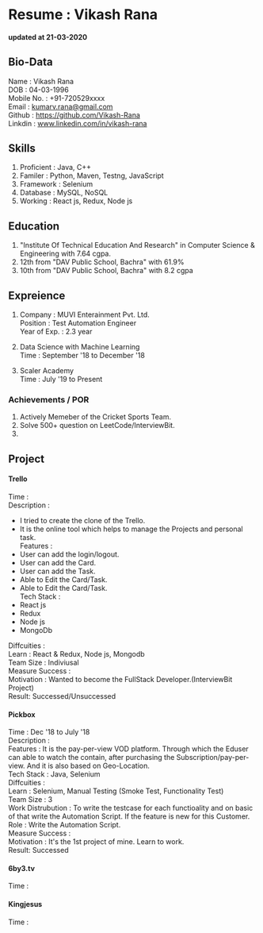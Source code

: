 # Resume : Vikash Rana
#### updated at 21-03-2020

## Bio-Data
Name : Vikash Rana <br />
DOB : 04-03-1996 <br />
Mobile No. : +91-720529xxxx <br />
Email : kumarv.rana@gmail.com <br />
Github : https://github.com/Vikash-Rana <br />
Linkdin : www.linkedin.com/in/vikash-rana <br />

## Skills

1. Proficient : Java, C++ <br />
2. Familer : Python, Maven, Testng, JavaScript <br />
3. Framework : Selenium <br />
4. Database : MySQL, NoSQL <br />
5. Working : React js, Redux, Node js <br />

## Education
1. "Institute Of Technical Education And Research" in Computer Science & Engineering with 7.64 cgpa.
2. 12th from "DAV Public School, Bachra" with 61.9%
3. 10th from "DAV Public School, Bachra" with 8.2 cgpa

## Expreience
1. Company : MUVI Enterainment Pvt. Ltd. <br />
   Position : Test Automation Engineer <br />
   Year of Exp. : 2.3 year <br />

2. Data Science with Machine Learning <br />
   Time : September '18 to December '18

3. Scaler Academy <br />
   Time : July '19 to Present

### Achievements / POR
1. Actively Memeber of the Cricket Sports Team.
2. Solve 500+ question on LeetCode/InterviewBit.
3. 

## Project

#### Trello
Time :  <br />
Description : 
   * I tried to create the clone of the Trello. <br />
   * It is the online tool which helps to manage the Projects and personal task. <br />
Features : 
   * User can add the login/logout. <br />
   * User can add the Card. <br />
   * User can add the Task. <br />
   * Able to Edit the Card/Task. <br />
   * Able to Edit the Card/Task. <br />
Tech Stack : 
   * React js <br />
   * Redux <br />
   * Node js <br />
   * MongoDb <br />

Diffcuities : <br />
Learn : React & Redux, Node js, Mongodb <br />
Team Size : Indiviusal <br />
Measure Success : <br />
Motivation : Wanted to become the FullStack Developer.(InterviewBit Project) <br />
Result: Successed/Unsuccessed <br />

#### Pickbox 
Time : Dec '18 to July '18 <br />
Description : <br />
Features : It is the pay-per-view VOD platform. Through which the Eduser can able to watch the contain, after purchasing the Subscription/pay-per-view. And it is also based on Geo-Location. <br />
Tech Stack : Java, Selenium <br />
Diffcuities : <br />
Learn : Selenium, Manual Testing (Smoke Test, Functionality Test) <br />
Team Size : 3 <br />
Work Distrubution : To write the testcase for each functioality and on basic of that write the Automation Script. If the feature is new for this Customer.  <br />
Role : Write the Automation Script. <br />
Measure Success : <br />
Motivation : It's the 1st project of mine. Learn to work. <br />
Result: Successed <br />
#### 6by3.tv
Time : 

#### Kingjesus
Time : 